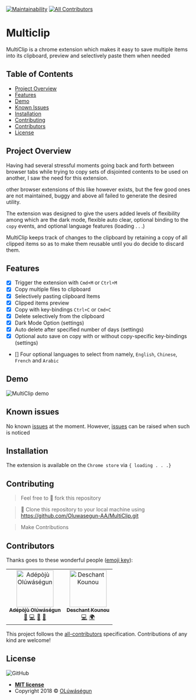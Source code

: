 [![Maintainability](https://api.codeclimate.com/v1/badges/c760dd1c8f7c08058e89/maintainability)](https://codeclimate.com/github/Oluwasegun-AA/MultiClip/maintainability) 
[![All Contributors](https://img.shields.io/badge/all_contributors-2-orange.svg?style=flat-square)](#contributors)

# Multiclip
MultiClip is a chrome extension which makes it easy to save multiple items into its clipboard, preview and selectively paste them when needed

## Table of Contents
* [Project Overview](#Project-Overview)
* [Features](#Features)
* [Demo](#demo)
* [Known Issues](#Known-issues)
* [Installation](#Installation)
* [Contributing](#contributing)
* [Contributors](#Contributors)
* [License](#License)

## Project Overview
Having had several stressful moments going back and forth between browser tabs while trying to copy sets of disjointed contents to be used on another, I saw the need for this extension.

other browser extensions of this like however exists, but the few good ones are not maintained, buggy and above all failed to generate the desired utility.

The extension was designed to give the users added levels of flexibility among which are the dark mode, flexible auto clear, optional binding to the `copy` events, and optional language features (loading . . .)

MultiClip keeps track of changes to the clipboard by retaining a copy of all clipped items so as to make them reusable until you do decide to discard them.


## Features
- [x] Trigger the extension with `Cmd+M` or `Ctrl+M`
- [x] Copy multiple files to clipboard
- [x] Selectively pasting clipboard Items
- [x] Clipped items preview
- [x] Copy with key-bindings `Ctrl+C`  or `Cmd+C`
- [x] Delete selectively from the clipboard
- [x] Dark Mode Option (settings)
- [x] Auto delete after specified number of days (settings)
- [x] Optional auto save on copy with or without copy-specific key-bindings (settings)
- [] Four optional languages to select from namely, `English`, `Chinese`, `French` and `Arabic`

## Demo
![MultiClip demo](https://user-images.githubusercontent.com/25525765/65558184-0795da00-df36-11e9-8b48-b064d4d42082.gif)

## Known issues
No known [issues](https://github.com/Oluwasegun-AA/MultiClip/issues) at the moment. However, [issues](https://github.com/Oluwasegun-AA/MultiClip/issues) can be raised when such is noticed

## Installation
The extension is available on the `Chrome store` via `{ loading . . .}`

## Contributing
>  Feel free to 🍴 fork this repository

>  👯 Clone this repository to your local machine using https://github.com/Oluwasegun-AA/MultiClip.git

> Make Contributions

## Contributors
Thanks goes to these wonderful people ([emoji key](https://allcontributors.org/docs/en/emoji-key)):

<!-- ALL-CONTRIBUTORS-LIST:START - Do not remove or modify this section -->
<!-- prettier-ignore -->
<table><tr><td align="center"><a href="https://github.com/Oluwasegun-AA"><img src="https://avatars0.githubusercontent.com/u/25525765?v=4" width="100px;" alt="Adépòjù Olúwáségun"/><br /><sub><b>Adépòjù Olúwáségun</b></sub></a><br /><a href="https://github.com/Adépòjù Olúwáségun/MultiClip/issues?q=author%3AOluwasegun-AA" title="Bug reports">🐛</a> <a href="https://github.com/Adépòjù Olúwáségun/MultiClip/commits?author=Oluwasegun-AA" title="Code">💻</a> <a href="https://github.com/Adépòjù Olúwáségun/MultiClip/commits?author=Oluwasegun-AA" title="Documentation">📖</a> <a href="#maintenance-Oluwasegun-AA" title="Maintenance">🚧</a></td><td align="center"><a href="https://github.com/deschantkn"><img src="https://avatars2.githubusercontent.com/u/50397889?v=4" width="100px;" alt="Deschant Kounou"/><br /><sub><b>Deschant Kounou</b></sub></a><br /><a href="https://github.com/Adépòjù Olúwáségun/MultiClip/commits?author=deschantkn" title="Code">💻</a> <a href="#translation-deschantkn" title="Translation">🌍</a></td></tr></table>

<!-- ALL-CONTRIBUTORS-LIST:END -->
This project follows the [all-contributors](https://github.com/all-contributors/all-contributors) specification. Contributions of any kind are welcome!

## License
![GitHub](https://img.shields.io/github/license/mashape/apistatus.svg)

- **[MIT license]()**
- Copyright 2018 © <a href="https://twitter.com/Oluwasegun_AA" target="_blank">OLúwáségun</a>
